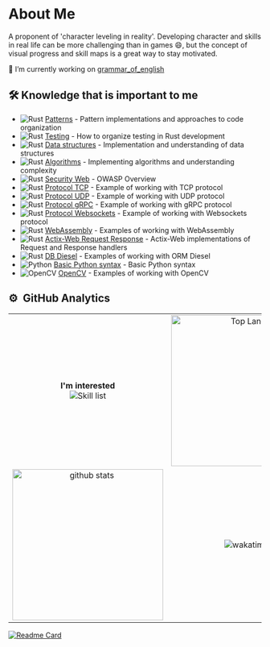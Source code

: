 # About Me
A proponent of 'character leveling in reality'. Developing character and skills in real life can be more challenging than in games 😄, but the concept of visual progress and skill maps is a great way to stay motivated.

🔭 I’m currently working on [grammar_of_english](https://github.com/Jekahome/grammar_of_english)

## 🛠️ Knowledge that is important to me
- ![Rust](https://img.shields.io/badge/-Rust-05122A?style=flat&logo=rust)&nbsp;[Patterns](https://github.com/Jekahome/Patterns) - Pattern implementations and approaches to code organization
- ![Rust](https://img.shields.io/badge/-Rust-05122A?style=flat&logo=rust)&nbsp;[Testing](https://github.com/Jekahome/Testing-in-Rust) - How to organize testing in Rust development
- ![Rust](https://img.shields.io/badge/-Rust-05122A?style=flat&logo=rust)&nbsp;[Data structures](https://github.com/Jekahome/Data-Structures) - Implementation and understanding of data structures
- ![Rust](https://img.shields.io/badge/-Rust-05122A?style=flat&logo=rust)&nbsp;[Algorithms](https://github.com/Jekahome/Algorithms) - Implementing algorithms and understanding complexity
- ![Rust](https://img.shields.io/badge/-Rust-05122A?style=flat&logo=rust)&nbsp;[Security Web](https://github.com/Jekahome/Security-Web) - OWASP Overview
- ![Rust](https://img.shields.io/badge/-Rust-05122A?style=flat&logo=rust)&nbsp;[Protocol TCP](https://github.com/Jekahome/TCP_Rust_example) - Example of working with TCP protocol
- ![Rust](https://img.shields.io/badge/-Rust-05122A?style=flat&logo=rust)&nbsp;[Protocol UDP](https://github.com/Jekahome/UDP_Rust_example) - Example of working with UDP protocol
- ![Rust](https://img.shields.io/badge/-Rust-05122A?style=flat&logo=rust)&nbsp;[Protocol gRPC](https://github.com/Jekahome/gRPC_example) - Example of working with gRPC protocol
- ![Rust](https://img.shields.io/badge/-Rust-05122A?style=flat&logo=rust)&nbsp;[Protocol Websockets](https://github.com/Jekahome/Websockets_Rust_example) - Example of working with Websockets protocol
- ![Rust](https://img.shields.io/badge/-Rust-05122A?style=flat&logo=rust)&nbsp;[WebAssembly](https://github.com/Jekahome/WebAssembly_Example) - Examples of working with WebAssembly
- ![Rust](https://img.shields.io/badge/-Rust-05122A?style=flat&logo=rust)&nbsp;[Actix-Web Request Response](https://github.com/Jekahome/Actix-Web-Request-and-Response) - Actix-Web implementations of Request and Response handlers
- ![Rust](https://img.shields.io/badge/-Rust-05122A?style=flat&logo=rust)&nbsp;[DB Diesel](https://github.com/Jekahome/DB_Diesel_Actor_Actix_example) - Examples of working with ORM Diesel
- ![Python](https://img.shields.io/badge/-Python-05122A?style=flat&logo=python)&nbsp;[Basic Python syntax](https://github.com/Jekahome/Python_Example) - Basic Python syntax
- ![OpenCV](https://img.shields.io/badge/-OpenCV-05122A?style=flat&logo=opencv)&nbsp;[OpenCV](https://github.com/Jekahome/OpenCV_example) - Examples of working with OpenCV

  
 


## ⚙️ &nbsp;GitHub Analytics

<p align="center">
  <table align="center">
    <tr border="none">
      <td width="50%" align="center">
        <b>I'm interested</b><br>
        <picture>
          <img alt="Skill list" src="https://skillicons.dev/icons?i=rust,actix,bash,c,git,github,graphql,ai,js,wasm,py,linux,md,postgres,sqlite,mysql,mint,opencv,rabbitmq,ros,raspberrypi,arduino,vscode,cpp&perline=6">
        </picture>
      </td>
      <td width="50%" align="center">      
          <img alt="Top Langs" height="300px" src="https://github-readme-stats.vercel.app/api/top-langs/?username=jekahome&layout=donut&show_icons=true&theme=onedark" />
      </td>
    </tr>
    <tr>
      <td width="50%" align="center">
         <img alt="github stats" height="300px" src="https://github-readme-stats.vercel.app/api?username=jekahome&theme=onedark&show_icons=true" />
      </td>
      <td width="50%" align="center">
          <img alt="wakatime" src="https://github-readme-stats.vercel.app/api/wakatime?username=jekahome&layout=compact&theme=onedark" />
      </td>
    </tr>
  </table>
</p>

[![Readme Card](https://github-readme-stats.vercel.app/api/pin/?username=Jekahome&repo=TCP_Rust_example)](https://github.com/Jekahome/TCP_Rust_example)

<!--
**Jekahome/Jekahome** is a ✨ _special_ ✨ repository because its `README.md` (this file) appears on your GitHub profile.

Here are some ideas to get you started:

- 🔭 I’m currently working on ...
- 🌱 I’m currently learning ...
- 👯 I’m looking to collaborate on ...
- 🤔 I’m looking for help with ...
- 💬 Ask me about ...
- 📫 How to reach me: ...
- 😄 Pronouns: ...
- ⚡ Fun fact: ...

https://github.com/tandpfun/skill-icons/blob/main/readme.md#icons-list
-->
